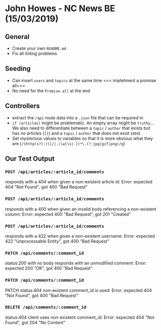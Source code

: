 # John Howes - NC News BE (15/03/2019)

## General

- Create your own `README.md`
- Fix all linting problems

## Seeding

- Can insert `users` and `topics` at the same time <<< impletment a promise all>>>
- No need for the `Promise.all` at the end

## Controllers

- extract the `/api` route data into a `.json` file that can be required in
- `if (articles)` might be problematic. An empty array might be `truthy`... We also need to differentiate between a `topic` / `author` that exists but has no articles (`[]`) and a `topic` / `author` that does not exist (`404`)
- Set mysterious values to variables so that it is more obvious what they are (`/(http(s?):)([/|.|\w|\s|-])*\.(?:jpg|gif|png)/g`)

## Our Test Output

<!-- ### `GET /api/articles/:article_id`

status:200 responds with a single article object:

AssertionError: expected { Object (author, title, ...) } to have keys 'article_id', 'body', 'author', 'created_at', 'votes', 'topic', 'comment_count', and 'title'

```
   - expected - actual
  [
     "article_id"
     "author"
   - "body"
     "comment_count"
     "created_at"
     "title"
     "topic"
   ]
```

- Don't serve the article body on the `/api/articles` route -->

<!-- ### `PATCH /api/articles/:article_id`

PATCH status:200s no body responds with an unmodified article:
Error: expected 200 "OK", got 400 "Bad Request"

- Up to you whether you want to change this. Just make sure you are consistent. -->

### `POST /api/articles/:article_id/comments`

responds with a 404 when given a non-existent article id:
Error: expected 404 "Not Found", got 400 "Bad Request"

### `POST /api/articles/:article_id/comments`

responds with a 400 when given an invalid body referencing a non-existent column:
Error: expected 400 "Bad Request", got 201 "Created"

### `POST /api/articles/:article_id/comments`

responds with a 422 when given a non-existent username:
Error: expected 422 "Unprocessable Entity", got 400 "Bad Request"

### `PATCH /api/comments/:comment_id`

status:200 with no body responds with an unmodified comment:
Error: expected 200 "OK", got 400 "Bad Request"

### `PATCH /api/comments/:comment_id`

PATCH status:404 non-existent comment_id is used:
Error: expected 404 "Not Found", got 400 "Bad Request"

### `DELETE /api/comments/:comment_id`

status:404 client uses non-existent comment_id:
Error: expected 404 "Not Found", got 204 "No Content"
